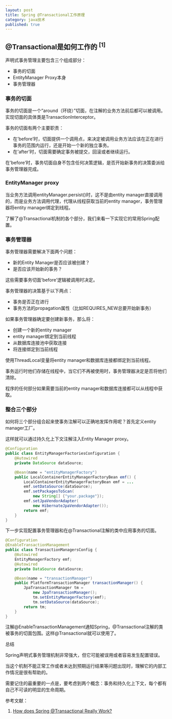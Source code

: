 ```yaml
---
layout: post
title: Spring @Transactional工作原理
category: java技术
published: true
---
```


## @Transactional是如何工作的 <sup>[1]<sup>
	
声明式事务管理主要包含三个组成部分：

* 事务的切面
* EntityManager Proxy本身
* 事务管理器

### 事务的切面

事务的切面是一个“around（环绕）”切面，在注解的业务方法前后都可以被调用。实现切面的具体类是TransactionInterceptor。

事务的切面有两个主要职责：

* 在’before’时，切面提供一个调用点，来决定被调用业务方法应该在正在进行事务的范围内运行，还是开始一个新的独立事务。
* 在’after’时，切面需要确定事务被提交，回滚或者继续运行。

在’before’时，事务切面自身不包含任何决策逻辑，是否开始新事务的决策委派给事务管理器完成。

### EntityManager proxy

当业务方法调用entityManager.persist()时，这不是由entity manager直接调用的，而是业务方法调用代理，代理从线程获取当前的entity manager，事务管理器将entity manager绑定到线程。

了解了@Transactional机制的各个部分，我们来看一下实现它的常用Spring配置。

### 事务管理器

事务管理器需要解决下面两个问题：

* 新的Entity Manager是否应该被创建？
* 是否应该开始新的事务？

这些需要事务切面’before’逻辑被调用时决定。

事务管理器的决策基于以下两点：

* 事务是否正在进行
* 事务方法的propagation属性（比如REQUIRES_NEW总要开始新事务）

如果事务管理器确定要创建新事务，那么将：

* 创建一个新的entity manager
* entity manager绑定到当前线程
* 从数据库连接池中获取连接
* 将连接绑定到当前线程

使用ThreadLocal变量将entity manager和数据库连接都绑定到当前线程。

事务运行时他们存储在线程中，当它们不再被使用时，事务管理器决定是否将他们清除。

程序的任何部分如果需要当前的entity manager和数据库连接都可以从线程中获取。

### 整合三个部分

如何将三个部分组合起来使事务注解可以正确地发挥作用呢？首先定义entity manager工厂。

这样就可以通过持久化上下文注解注入Entity Manager proxy。

```java
@Configuration
public class EntityManagerFactoriesConfiguration {
    @Autowired
    private DataSource dataSource;

    @Bean(name = "entityManagerFactory")
    public LocalContainerEntityManagerFactoryBean emf() {
        LocalContainerEntityManagerFactoryBean emf = ...
        emf.setDataSource(dataSource);
        emf.setPackagesToScan(
            new String[] {"your.package"});
        emf.setJpaVendorAdapter(
            new HibernateJpaVendorAdapter());
        return emf;
    }
}
```

下一步实现配置事务管理器和在@Transactional注解的类中应用事务的切面。

```java
@Configuration
@EnableTransactionManagement
public class TransactionManagersConfig {
    @Autowired
    EntityManagerFactory emf;
    @Autowired
    private DataSource dataSource;

    @Bean(name = "transactionManager")
    public PlatformTransactionManager transactionManager() {
        JpaTransactionManager tm =
            new JpaTransactionManager();
            tm.setEntityManagerFactory(emf);
            tm.setDataSource(dataSource);
        return tm;
    }
}
```

注解@EnableTransactionManagement通知Spring，@Transactional注解的类被事务的切面包围。这样@Transactional就可以使用了。

总结

Spring声明式事务管理机制非常强大，但它可能被误用或者容易发生配置错误。

当这个机制不能正常工作或者未达到预期运行结果等问题出现时，理解它的内部工作情况是很有帮助的。

需要记住的最重要的一点是，要考虑到两个概念：事务和持久化上下文，每个都有自己不可读的明显的生命周期。


参考文献：

1. [How does Spring @Transactional Really Work?](http://www.javacodegeeks.com/2014/06/how-does-spring-transactional-really-work.html)